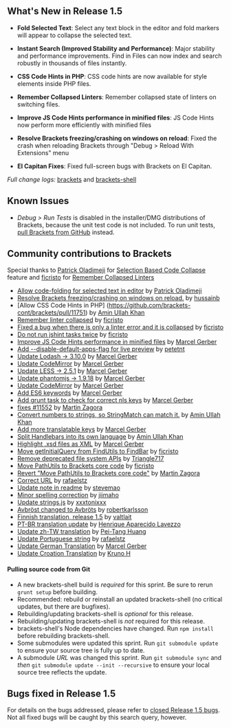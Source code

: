 
What's New in Release 1.5
-------------------------
* **Fold Selected Text**: Select any text block in the editor and fold markers will appear to collapse the selected text.

* **Instant Search (Improved Stability and Performance)**: Major stability and performance improvements. Find in Files can now index and search robustly in thousands of files instantly.

* **CSS Code Hints in PHP**: CSS code hints are now available for style elements inside PHP files.

* **Remember Collapsed Linters**: Remember collapsed state of linters on switching files.

* **Improve JS Code Hints performance in minified files**: JS Code Hints now perform more efficiently with minified files

* **Resolve Brackets freezing/crashing on windows on reload**: Fixed the crash when reloading Brackets through "Debug > Reload With Extensions" menu

* **El Capitan Fixes**: Fixed full-screen bugs with Brackets on El Capitan.

_Full change logs:_ [brackets](https://github.com/brackets-cont/brackets/compare/release-1.4...release-1.5#commits_bucket) and [brackets-shell](https://github.com/brackets-cont/brackets-shell/compare/release-1.4...release-1.5#commits_bucket)


Known Issues
------------
* _Debug > Run Tests_ is disabled in the installer/DMG distributions of Brackets, because the unit test code is not included. To run unit tests, [pull Brackets from GitHub](https://github.com/brackets-cont/brackets/wiki/How-to-Hack-on-Brackets#wiki-getcode) instead.


Community contributions to Brackets
-----------------------------------

Special thanks to [Patrick Oladimeji](https://github.com/thehogfather) for [Selection Based Code Collapse](https://github.com/brackets-cont/brackets/pull/11538) feature and [ficristo](https://github.com/ficristo) for [Remember Collapsed Linters](https://github.com/brackets-cont/brackets/pull/11641)

* [Allow code-folding for selected text in editor](https://github.com/brackets-cont/brackets/pull/11538) by [Patrick Oladimeji](https://github.com/thehogfather)
* [Resolve Brackets freezing/crashing on windows on reload.](https://github.com/brackets-cont/brackets/pull/11505) by [hussainb](https://github.com/hussainb)
* [Allow CSS Code Hints in PHP] (https://github.com/brackets-cont/brackets/pull/11751) by [Amin Ullah Khan](https://github.com/sprintr)
* [Remember linter collapsed](https://github.com/brackets-cont/brackets/pull/11641) by [ficristo](https://github.com/ficristo)
* [Fixed a bug when there is only a linter error and it is collapsed](https://github.com/brackets-cont/brackets/pull/11721) by [ficristo](https://github.com/ficristo)
* [Do not run jshint tasks twice](https://github.com/brackets-cont/brackets/pull/11664) by [ficristo](https://github.com/ficristo)
* [Improve JS Code Hints performance in minified files](https://github.com/brackets-cont/brackets/pull/11123) by [Marcel Gerber](https://github.com/MarcelGerber)
* [Add --disable-default-apps-flag for live preview](https://github.com/brackets-cont/brackets-shell/pull/533) by [petetnt](https://github.com/petetnt)
* [Update Lodash -> 3.10.0](https://github.com/brackets-cont/brackets/pull/11474) by [Marcel Gerber](https://github.com/MarcelGerber)
* [Update CodeMirror](https://github.com/brackets-cont/brackets/pull/11528) by [Marcel Gerber](https://github.com/MarcelGerber)
* [Update LESS -> 2.5.1](https://github.com/brackets-cont/brackets/pull/10240) by [Marcel Gerber](https://github.com/MarcelGerber)
* [Update phantomjs -> 1.9.18](https://github.com/brackets-cont/brackets/pull/11695) by [Marcel Gerber](https://github.com/MarcelGerber)
* [Update CodeMirror](https://github.com/brackets-cont/brackets/pull/11652) by [Marcel Gerber](https://github.com/MarcelGerber)
* [Add ES6 keywords](https://github.com/brackets-cont/brackets/pull/11645) by [Marcel Gerber](https://github.com/MarcelGerber)
* [Add grunt task to check for correct nls keys](https://github.com/brackets-cont/brackets/pull/11299) by [Marcel Gerber](https://github.com/MarcelGerber)
* [fixes #11552](https://github.com/brackets-cont/brackets/pull/11553) by [Martin Zagora](https://github.com/zaggino)
* [Convert numbers to strings, so StringMatch can match it.](https://github.com/brackets-cont/brackets/pull/11484) by [Amin Ullah Khan](https://github.com/sprintr)
* [Add more translatable keys](https://github.com/brackets-cont/brackets/pull/11224) by [Marcel Gerber](https://github.com/MarcelGerber)
* [Split Handlebars into its own language](https://github.com/brackets-cont/brackets/pull/11295) by [Amin Ullah Khan](https://github.com/sprintr)
* [Highlight .xsd files as XML](https://github.com/brackets-cont/brackets/pull/11506) by [Marcel Gerber](https://github.com/MarcelGerber)
* [Move getInitialQuery from FindUtils to FindBar](https://github.com/brackets-cont/brackets/pull/11640) by [ficristo](https://github.com/ficristo)
* [Remove deprecated file system APIs](https://github.com/brackets-cont/brackets/pull/9622) by [Triangle717](https://github.com/le717)
* [Move PathUtils to Brackets core code](https://github.com/brackets-cont/brackets/pull/11734) by [ficristo](https://github.com/ficristo)
* [Revert "Move PathUtils to Brackets core code"](https://github.com/brackets-cont/brackets/pull/11745) by [Martin Zagora](https://github.com/zaggino)
* [Correct URL](https://github.com/brackets-cont/brackets/pull/11500) by [rafaelstz](https://github.com/rafaelstz)
* [Update note in readme](https://github.com/brackets-cont/brackets-shell/pull/531) by [stevemao](https://github.com/stevemao)
* [Minor spelling correction](https://github.com/brackets-cont/brackets/pull/11678) by [jiimaho](https://github.com/jiimaho)
* [Update strings.js](https://github.com/brackets-cont/brackets/pull/11507) by [xxxtonixxx](https://github.com/xxxtonixxx)
* [Avbröst changed to Avbröts](https://github.com/brackets-cont/brackets/pull/11711) by [robertkarlsson](https://github.com/robertkarlsson)
* [Finnish translation, release 1.5](https://github.com/brackets-cont/brackets/pull/11690) by [valtlait](https://github.com/valtlait)
* [PT-BR translation update](https://github.com/brackets-cont/brackets/pull/11583) by [Henrique Aparecido Lavezzo](https://github.com/Rynaro)
* [Update zh-TW translation](https://github.com/brackets-cont/brackets/pull/11655) by [Pei-Tang Huang](https://github.com/tan9)
* [Update Portuguese string](https://github.com/brackets-cont/brackets/pull/11546) by [rafaelstz](https://github.com/rafaelstz)
* [Update German Translation](https://github.com/brackets-cont/brackets/pull/11716) by [Marcel Gerber](https://github.com/MarcelGerber)
* [Update Croation Translation](https://github.com/brackets-cont/brackets/pull/11522) by [Kruno H](https://github.com/diomed)

#### Pulling source code from Git

* A new brackets-shell build is _required_ for this sprint. Be sure to rerun `grunt setup` before building.
* Recommended: rebuild or reinstall an updated brackets-shell (no critical updates, but there are bugfixes).
* Rebuilding/updating brackets-shell is _optional_ for this release.
* Rebuilding/updating brackets-shell is _not_ required for this release.
* brackets-shell's Node dependencies have changed. Run `npm install` before rebuilding brackets-shell.
* Some submodules were updated this sprint. Run `git submodule update` to ensure your source tree is fully up to date.
* A submodule _URL_ was changed this sprint. Run `git submodule sync` and _then_ `git submodule update --init --recursive` to ensure your local source tree reflects the update.


Bugs fixed in Release 1.5
-------------------------
For details on the bugs addressed, please refer to [closed Release 1.5 bugs](https://github.com/brackets-cont/brackets/issues?q=is%3Aclosed+milestone%3A%22Release+1.5%22). Not all fixed bugs will be caught by this search query, however.